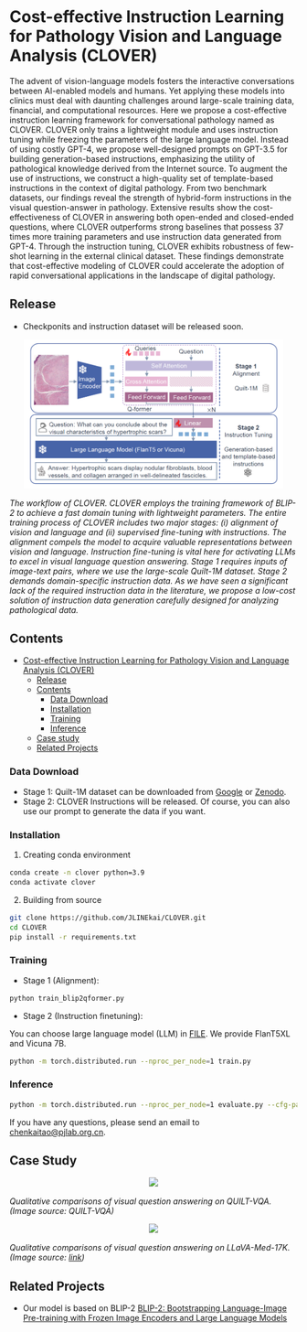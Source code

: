 # Cost-effective Instruction Learning for Pathology Vision and Language Analysis (CLOVER)

The advent of vision-language models fosters the interactive conversations between AI-enabled models and humans. Yet applying these models into clinics must deal with daunting challenges around large-scale training data, financial, and computational resources. Here we propose a cost-effective instruction learning framework for conversational pathology named as CLOVER. CLOVER only trains a lightweight module and uses instruction tuning while freezing the parameters of the large language model. Instead of using costly GPT-4, we propose well-designed prompts on GPT-3.5 for building generation-based instructions, emphasizing the utility of pathological knowledge derived from the Internet source. To augment the use of instructions, we construct a high-quality set of template-based instructions in the context of digital pathology. From two benchmark datasets, our findings reveal the strength of hybrid-form instructions in the visual question-answer in pathology. Extensive results show the cost-effectiveness of CLOVER in answering both open-ended and closed-ended questions, where CLOVER outperforms strong baselines that possess 37 times more training parameters and use instruction data generated from GPT-4. Through the instruction tuning, CLOVER exhibits robustness of few-shot learning in the external clinical dataset. These findings demonstrate that cost-effective modeling of CLOVER could accelerate the adoption of rapid conversational applications in the landscape of digital pathology.









## Release
- Checkponits and instruction dataset will be released soon. 
 




<p align="center">
    <img src="imgs/image.png" width="90%"> <br>
 
  *The workflow of CLOVER. CLOVER employs the training framework of BLIP-2 to achieve a fast domain tuning with lightweight parameters. The entire training process of CLOVER includes two major stages: (i) alignment of vision and language and (ii) supervised fine-tuning with instructions. The alignment compels the model to acquire valuable representations between vision and language. Instruction fine-tuning is vital here for activating LLMs to excel in visual language question answering. Stage 1 requires inputs of image-text pairs, where we use the large-scale Quilt-1M dataset. Stage 2 demands domain-specific instruction data. As we have seen a significant lack of the required instruction data in the literature, we propose a low-cost solution of instruction data generation carefully designed for analyzing pathological data.*
</p>



## Contents
- [Cost-effective Instruction Learning for Pathology Vision and Language Analysis (CLOVER)](#cost-effective-instruction-learning-for-pathology-vision-and-language-analysis-clover)
  - [Release](#release)
  - [Contents](#contents)
    - [Data Download](#data-download)
    - [Installation](#installation)
    - [Training](#training)
    - [Inference](#inference)
  - [Case study](#case-study)
  - [Related Projects](#related-projects)


### Data Download
- Stage 1: Quilt-1M dataset can be downloaded from [Google](https://docs.google.com/forms/d/e/1FAIpQLSdSe06DIbPn71jA2rCxe_5tUPfyHhSH1Z7ZTJBxWM26cnpZFg/viewform) or [Zenodo](https://zenodo.org/records/8239942).
- Stage 2: CLOVER Instructions will be released. Of course, you can also use our prompt to generate the data if you want.


### Installation

1. Creating conda environment
```bash
conda create -n clover python=3.9
conda activate clover
```

2. Building from source
```bash
git clone https://github.com/JLINEkai/CLOVER.git
cd CLOVER
pip install -r requirements.txt
```


### Training
- Stage 1 (Alignment): 
```bash
python train_blip2qformer.py
```
- Stage 2 (Instruction finetuning): 
  
You can choose large language model (LLM) in [FILE](.\lavis\projects\blip2\train\pretrain_stage2.yaml). We provide FlanT5XL and Vicuna 7B.
```bash
python -m torch.distributed.run --nproc_per_node=1 train.py 
````

### Inference

```bash
python -m torch.distributed.run --nproc_per_node=1 evaluate.py --cfg-path lavis/projects/blip2/eval/vqav2_zeroshot_flant5xl_eval.yaml
````

If you have any questions, please send an email to chenkaitao@pjlab.org.cn.

## Case Study

<p align="center">
    <img src="imgs/case1.png" width="90%"> <br>
 
  *Qualitative comparisons of visual question answering on QUILT-VQA. (Image source: QUILT-VQA)*
</p>

<p align="center">
    <img src="imgs/case2.png" width="90%"> <br>
 
  *Qualitative comparisons of visual question answering on LLaVA-Med-17K. (Image source: [link](https://www.ncbi.nlm.nih.gov/pubmed/26147524))*
</p>

## Related Projects
- Our model is based on BLIP-2 [BLIP-2: Bootstrapping Language-Image Pre-training with Frozen Image Encoders and Large Language Models](https://github.com/salesforce/LAVIS/tree/main)




